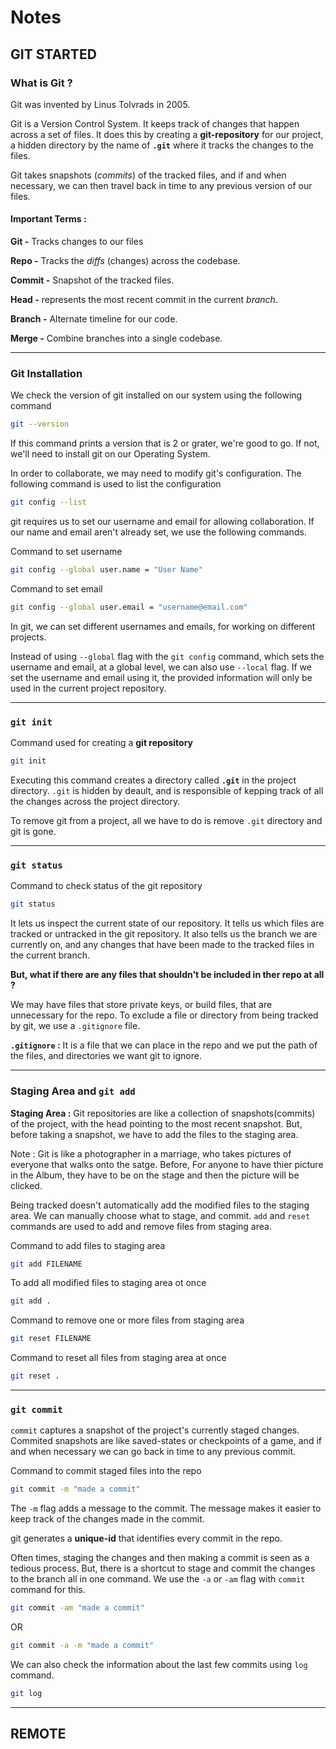 # Notes

## GIT STARTED

### What is Git ?

Git was invented by Linus Tolvrads in 2005.

Git is a Version Control System. It keeps track of changes that happen across a set of files.
It  does this by creating a **git-repository** for our project, a hidden directory by the name of **`.git`** where it tracks the changes to the files.

Git takes snapshots (*commits*) of the tracked files, and if and when necessary, we can then travel back in time to any previous version of our files.

#### **Important Terms :**

**Git -** Tracks changes to our files

**Repo -** Tracks the *diffs* (changes) across the codebase.

**Commit -** Snapshot of the tracked files.

**Head -** represents the most recent commit in the current *branch*.

**Branch -** Alternate timeline for our code.

**Merge -** Combine branches into a single codebase.

***

### Git Installation

We check the version of git installed on our system using the following command

```bash
git --version
```

If this command prints a version that is 2 or grater, we're good to go. If not, we'll need to install git on our Operating System.

In order to collaborate, we may need to modify git's configuration. The following command is used to list the configuration

```bash
git config --list
```

git requires us to set our username and email for allowing collaboration. If our name and email aren't already set, we use the following commands.

Command to set username

```bash
git config --global user.name = "User Name"
```

Command to set email

```bash
git config --global user.email = "username@email.com"
```

In git, we can set different usernames and emails, for working on different projects.

Instead of using `--global` flag with the `git config` command, which sets the username and email, at a global level, we can also use `--local` flag. If we set the username and email using it, the provided information will only be used in the current project repository.

***

### `git init`

Command used for creating a **git repository**

```bash
git init
```

Executing this command creates a directory called **`.git`** in the project directory. `.git` is hidden by deault, and is responsible of kepping track of all the changes across the project directory.

To remove git from a project, all we have to do is remove `.git` directory and git is gone.

***

### `git status`

Command to check status of the git repository

```bash
git status
```

It lets us inspect the current state of our repository. It tells us which files are tracked or untracked in the git repository. It also tells us the branch we are currently on, and any changes that have been made to the tracked files in the current branch.

**But, what if there are any files that shouldn't be included in ther repo at all ?**

We may have files that store private keys, or build files, that are unnecessary for the repo. To exclude a file or directory from being tracked by git, we use a `.gitignore` file.

**`.gitignore` :** It is a file that we can place in the repo and we put the path of the files, and directories we want git to ignore.

***

### Staging Area and `git add`

**Staging Area :** Git repositories are like a collection of snapshots(commits) of the project, with the head pointing to the most recent snapshot. But, before taking a snapshot, we have to add the files to the staging area.

Note : Git is like a photographer in a marriage, who takes pictures of everyone that walks onto the satge. Before, For anyone to have thier picture in the Album, they have to be on the stage and then the picture will be clicked.

Being tracked doesn't automatically add the modified files to the staging area. We can manually choose what to stage, and commit. `add` and `reset` commands are used to add and remove files from staging area.

Command to add files to staging area

```bash
git add FILENAME
```

To add all modified files to staging area ot once

```bash
git add .
```

Command to remove one or more files from staging area

```bash
git reset FILENAME
```

Command to reset all files from staging area at once

```bash
git reset .
```

***

### `git commit`

`commit` captures a snapshot of the project's currently staged changes. Commited snapshots are like saved-states or checkpoints of a game, and if and when necessary we can go back in time to any previous commit.

Command to commit staged files into the repo

```bash
git commit -m "made a commit"
```

The `-m` flag adds a message to the commit. The message makes it easier to keep track of the changes made in the commit.

git generates a **unique-id** that identifies every commit in the repo.

Often times, staging the changes and then making a commit is seen as a tedious process. But, there is a shortcut to stage and commit the changes to the branch all in one command. We use the `-a` or `-am` flag with `commit` command for this.

```bash
git commit -am "made a commit"
```

OR

```bash
git commit -a -m "made a commit"
```

We can also check the information about the last few commits using `log` command.

```bash
git log
```

***

## REMOTE
